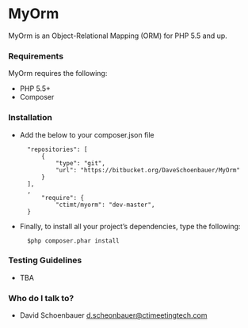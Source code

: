# MyOrm #

MyOrm is an Object-Relational Mapping (ORM) for PHP 5.5 and up.

### Requirements ###

MyOrm requires the following:

* PHP 5.5+
* Composer

### Installation ###

* Add the below to your composer.json file

        "repositories": [
            {
                "type": "git",
                "url": "https://bitbucket.org/DaveSchoenbauer/MyOrm"
            }
        ],
        ,
            "require": {
                "ctimt/myorm": "dev-master",
        }

* Finally, to install all your project’s dependencies, type the following:

        $php composer.phar install


### Testing Guidelines ###

* TBA

### Who do I talk to? ###

* David Schoenbauer <d.scheonbauer@ctimeetingtech.com>